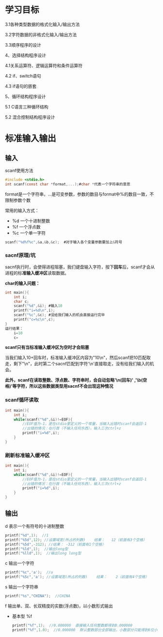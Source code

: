 # 学习目标

3.1各种类型数据的格式化输入/输出方法

3.2字符数据的非格式化输入/输出方法

3.3顺序程序的设计

4、选择结构程序设计

4.1关系运算符、逻辑运算符和条件运算符

4.2 if、switch语句

4.3 if语句的嵌套

5、循环结构程序设计

5.1 C语言三种循环结构

5.2 混合控制结构程序设计

# 标准输入输出

## 输入

scanf使用方法

```c
#include <stdio.h>
int scanf(const char *format,...);#char *代表一个字符串的意思
```

format是一个字符串，...是可变参数，参数的数目与format中%的数目一致，不限制参数个数

常用的输入方式：

- %d 一个十进制整数
- %f 一个浮点数
- %c 一个单一字符

```c
scanf("%d%f%c",&a,&b,&c);  #对于输入各个变量参数要加上&符号
```

### sacnf原理/坑

sacnf执行时，会使得进程阻塞，我们键盘输入字符，按下**回车**后，scanf才会从进程的标**准输入缓冲区**读取数据。

**char的输入问题：**

```c
int main(){
    int i;
    char c;
    scanf("%d",&i); #输入10
    printf("i=%d\n",i);
    scanf("%c",&c); #没给我们输入的机会直接运行完毕
    printf("c=%c\n",c);
}
运行结果：
    i=10
    c=
```

**scanf只有当标准输入缓冲区为空时才会阻塞**

当我们输入10+回车时，标准输入缓冲区内容为"10\\n"，然后scanf把10匹配取走，剩下"\n"，此时第二个sacnf匹配到字符'\n'直接取走，没有给我们输入的机会。

**此外，scanf在读取整数、浮点数、字符串时，会自动忽略'\n(回车)' ,'\b(空格)'等字符，所以这些数据类型用sacnf不会出现这种情况**

### scanf循环读取

```c
int main(){
    int i;
    while(scanf("%d",&i)!=EOF){ 
        //EOF值为-1，是在stdio里定义的一个常量，当输入出错时scanf会返回-1
        //出错的情况：在行首（不输入任何东西），输入三次ctrl+z
        printf("i=%d",i);
    }
}
```

### 刷新标准输入缓冲区

```c
int main(){
    int i;
    while(scanf("%d",&i)!=EOF){ 
        //EOF值为-1，是在stdio里定义的一个常量，当输入出错时scanf会返回-1
        //出错的情况：在行首（不输入任何东西），输入三次ctrl+z
        printf("i=%d",i);
    }
}
```

## 输出

d    表示一个有符号的十进制整数

```c
printf("%d",1);  //1
printf("%5d",12); //设置域宽(所占的列数)    结果：   12（前面有3个空格）
printf("%5d",-312); //结果： -312（前面有1个空格）
printf("%ld",1);  //输出long型
printf("%lld",1);  //输出long long型
```

c   输出一个字符

```c
printf("%c",'a');  //a
printf("%5c",'a'); //设置域宽(所占的列数)    结果：    2（前面有4个空格）
```

s  输出一个字符串

```c
printf("%s","CHINA");  //CHINA
```

f  输出单、双、长双精度的实数(浮点数)，以小数形式输出

- 基本型 %f

  ```c
  printf("%f",1);  //0.000000  直接输入任何整数都得到0.000000
  printf("%f",1.0);  //0.000000  默认整数部分全部输出，小数部分只能得到6位小数
  ```

